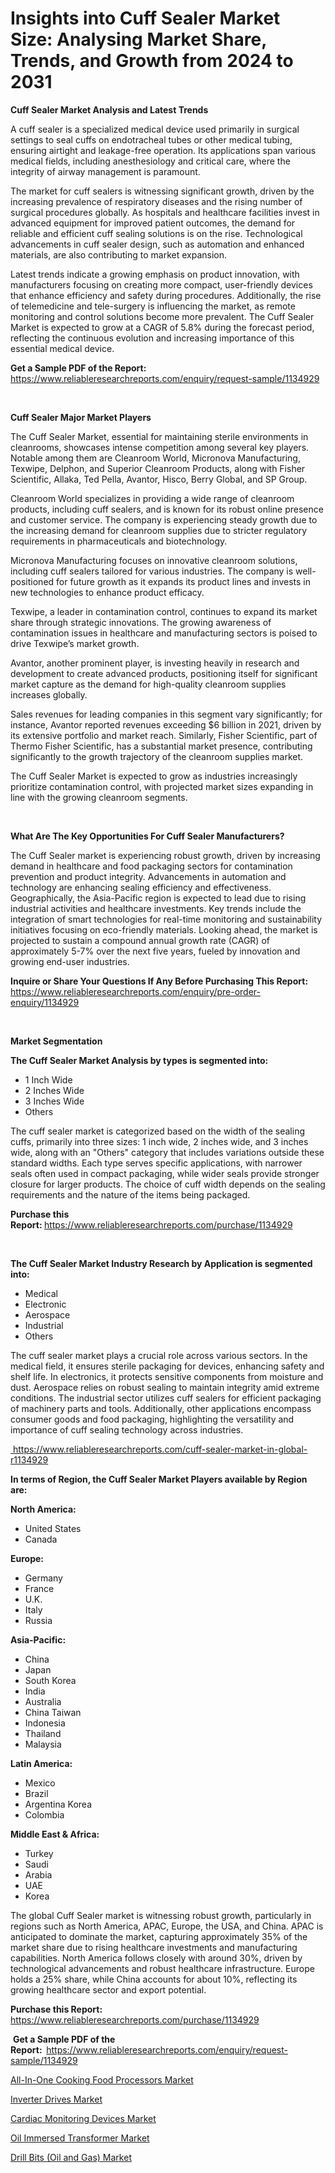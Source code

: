 <p><h1>Insights into Cuff Sealer Market Size: Analysing Market Share, Trends, and Growth from 2024 to 2031</h1></p><p><strong>Cuff Sealer Market Analysis and Latest Trends</strong></p>
<p><p>A cuff sealer is a specialized medical device used primarily in surgical settings to seal cuffs on endotracheal tubes or other medical tubing, ensuring airtight and leakage-free operation. Its applications span various medical fields, including anesthesiology and critical care, where the integrity of airway management is paramount.</p><p>The market for cuff sealers is witnessing significant growth, driven by the increasing prevalence of respiratory diseases and the rising number of surgical procedures globally. As hospitals and healthcare facilities invest in advanced equipment for improved patient outcomes, the demand for reliable and efficient cuff sealing solutions is on the rise. Technological advancements in cuff sealer design, such as automation and enhanced materials, are also contributing to market expansion.</p><p>Latest trends indicate a growing emphasis on product innovation, with manufacturers focusing on creating more compact, user-friendly devices that enhance efficiency and safety during procedures. Additionally, the rise of telemedicine and tele-surgery is influencing the market, as remote monitoring and control solutions become more prevalent. The Cuff Sealer Market is expected to grow at a CAGR of 5.8% during the forecast period, reflecting the continuous evolution and increasing importance of this essential medical device.</p></p>
<p><strong>Get a Sample PDF of the Report:&nbsp;</strong> <a href="https://www.reliableresearchreports.com/enquiry/request-sample/1134929?utm_campaign=31&utm_medium=2&utm_source=Github&utm_content=ia&utm_term=20122024&utm_id=cuff-sealer">https://www.reliableresearchreports.com/enquiry/request-sample/1134929</a></p>
<p>&nbsp;</p>
<p><strong>Cuff Sealer Major Market Players</strong></p>
<p><p>The Cuff Sealer Market, essential for maintaining sterile environments in cleanrooms, showcases intense competition among several key players. Notable among them are Cleanroom World, Micronova Manufacturing, Texwipe, Delphon, and Superior Cleanroom Products, along with Fisher Scientific, Allaka, Ted Pella, Avantor, Hisco, Berry Global, and SP Group.</p><p>Cleanroom World specializes in providing a wide range of cleanroom products, including cuff sealers, and is known for its robust online presence and customer service. The company is experiencing steady growth due to the increasing demand for cleanroom supplies due to stricter regulatory requirements in pharmaceuticals and biotechnology.</p><p>Micronova Manufacturing focuses on innovative cleanroom solutions, including cuff sealers tailored for various industries. The company is well-positioned for future growth as it expands its product lines and invests in new technologies to enhance product efficacy.</p><p>Texwipe, a leader in contamination control, continues to expand its market share through strategic innovations. The growing awareness of contamination issues in healthcare and manufacturing sectors is poised to drive Texwipe’s market growth. </p><p>Avantor, another prominent player, is investing heavily in research and development to create advanced products, positioning itself for significant market capture as the demand for high-quality cleanroom supplies increases globally.</p><p>Sales revenues for leading companies in this segment vary significantly; for instance, Avantor reported revenues exceeding $6 billion in 2021, driven by its extensive portfolio and market reach. Similarly, Fisher Scientific, part of Thermo Fisher Scientific, has a substantial market presence, contributing significantly to the growth trajectory of the cleanroom supplies market.</p><p>The Cuff Sealer Market is expected to grow as industries increasingly prioritize contamination control, with projected market sizes expanding in line with the growing cleanroom segments.</p></p>
<p>&nbsp;</p>
<p><strong>What Are The Key Opportunities For Cuff Sealer Manufacturers?</strong></p>
<p><p>The Cuff Sealer market is experiencing robust growth, driven by increasing demand in healthcare and food packaging sectors for contamination prevention and product integrity. Advancements in automation and technology are enhancing sealing efficiency and effectiveness. Geographically, the Asia-Pacific region is expected to lead due to rising industrial activities and healthcare investments. Key trends include the integration of smart technologies for real-time monitoring and sustainability initiatives focusing on eco-friendly materials. Looking ahead, the market is projected to sustain a compound annual growth rate (CAGR) of approximately 5-7% over the next five years, fueled by innovation and growing end-user industries.</p></p>
<p><strong>Inquire or Share Your Questions If Any Before Purchasing This Report:</strong> <a href="https://www.reliableresearchreports.com/enquiry/pre-order-enquiry/1134929?utm_campaign=31&utm_medium=2&utm_source=Github&utm_content=ia&utm_term=20122024&utm_id=cuff-sealer">https://www.reliableresearchreports.com/enquiry/pre-order-enquiry/1134929</a></p>
<p>&nbsp;</p>
<p><strong>Market Segmentation</strong></p>
<p><strong>The Cuff Sealer Market Analysis by types is segmented into:</strong></p>
<p><ul><li>1 Inch Wide</li><li>2 Inches Wide</li><li>3 Inches Wide</li><li>Others</li></ul></p>
<p><p>The cuff sealer market is categorized based on the width of the sealing cuffs, primarily into three sizes: 1 inch wide, 2 inches wide, and 3 inches wide, along with an "Others" category that includes variations outside these standard widths. Each type serves specific applications, with narrower seals often used in compact packaging, while wider seals provide stronger closure for larger products. The choice of cuff width depends on the sealing requirements and the nature of the items being packaged.</p></p>
<p><strong>Purchase this Report:&nbsp;</strong><a href="https://www.reliableresearchreports.com/purchase/1134929?utm_campaign=31&utm_medium=2&utm_source=Github&utm_content=ia&utm_term=20122024&utm_id=cuff-sealer">https://www.reliableresearchreports.com/purchase/1134929</a></p>
<p>&nbsp;</p>
<p><strong>The Cuff Sealer Market Industry Research by Application is segmented into:</strong></p>
<p><ul><li>Medical</li><li>Electronic</li><li>Aerospace</li><li>Industrial</li><li>Others</li></ul></p>
<p><p>The cuff sealer market plays a crucial role across various sectors. In the medical field, it ensures sterile packaging for devices, enhancing safety and shelf life. In electronics, it protects sensitive components from moisture and dust. Aerospace relies on robust sealing to maintain integrity amid extreme conditions. The industrial sector utilizes cuff sealers for efficient packaging of machinery parts and tools. Additionally, other applications encompass consumer goods and food packaging, highlighting the versatility and importance of cuff sealing technology across industries.</p></p>
<p><a href="https://www.reliableresearchreports.com/cuff-sealer-market-in-global-r1134929?utm_campaign=31&utm_medium=2&utm_source=Github&utm_content=ia&utm_term=20122024&utm_id=cuff-sealer">&nbsp;https://www.reliableresearchreports.com/cuff-sealer-market-in-global-r1134929</a></p>
<p><strong>In terms of Region, the Cuff Sealer Market Players available by Region are:</strong></p>
<p>
    <p> <strong> North America: </strong>
        <ul>
            <li>United States</li>
            <li>Canada</li>
        </ul>
        </p> 
    <p> <strong> Europe: </strong>
        <ul>
            <li>Germany</li>
            <li>France</li>
            <li>U.K.</li>
            <li>Italy</li>
            <li>Russia</li>
        </ul>
        </p> 
    <p> <strong> Asia-Pacific: </strong>
        <ul>
            <li>China</li>
            <li>Japan</li>
            <li>South Korea</li>
            <li>India</li>
            <li>Australia</li>
            <li>China Taiwan</li>
            <li>Indonesia</li>
            <li>Thailand</li>
            <li>Malaysia</li>
        </ul>
        </p> 
    <p> <strong> Latin America: </strong>
        <ul>
            <li>Mexico</li>
            <li>Brazil</li>
            <li>Argentina Korea</li>
            <li>Colombia</li>
        </ul>
        </p> 
    <p> <strong> Middle East & Africa: </strong>
        <ul>
            <li>Turkey</li>
            <li>Saudi</li>
            <li>Arabia</li>
            <li>UAE</li>
            <li>Korea</li>
        </ul>
    </p>
    </p>
<p><p>The global Cuff Sealer market is witnessing robust growth, particularly in regions such as North America, APAC, Europe, the USA, and China. APAC is anticipated to dominate the market, capturing approximately 35% of the market share due to rising healthcare investments and manufacturing capabilities. North America follows closely with around 30%, driven by technological advancements and robust healthcare infrastructure. Europe holds a 25% share, while China accounts for about 10%, reflecting its growing healthcare sector and export potential.</p></p>
<p><strong>Purchase this Report: </strong><a href="https://www.reliableresearchreports.com/purchase/1134929?utm_campaign=31&utm_medium=2&utm_source=Github&utm_content=ia&utm_term=20122024&utm_id=cuff-sealer">https://www.reliableresearchreports.com/purchase/1134929</a></p>
<p>&nbsp;<strong>Get a Sample PDF of the Report:&nbsp;&nbsp;</strong><a href="https://www.reliableresearchreports.com/enquiry/request-sample/1134929?utm_campaign=31&utm_medium=2&utm_source=Github&utm_content=ia&utm_term=20122024&utm_id=cuff-sealer">https://www.reliableresearchreports.com/enquiry/request-sample/1134929</a></p>
<p><strong></strong></p>
<p><p><a href="https://github.com/juniordelafrance/Market-Research-Report-List-5/blob/main/all-in-one-cooking-food-processors-market.md?utm_campaign=31&utm_medium=2&utm_source=Github&utm_content=ia&utm_term=20122024&utm_id=cuff-sealer">All-In-One Cooking Food Processors Market</a></p><p><a href="https://www.linkedin.com/pulse/comprehensive-inverter-drives-market-size-report-2024--iwroe?utm_campaign=31&utm_medium=2&utm_source=Github&utm_content=ia&utm_term=20122024&utm_id=cuff-sealer">Inverter Drives Market</a></p><p><a href="https://www.linkedin.com/pulse/comprehensive-analysis-cardiac-monitoring-devices-market-from-uwnnf?utm_campaign=31&utm_medium=2&utm_source=Github&utm_content=ia&utm_term=20122024&utm_id=cuff-sealer">Cardiac Monitoring Devices Market</a></p><p><a href="https://www.linkedin.com/pulse/in-depth-analysis-oil-immersed-transformer-market-size-share-ubzoe?utm_campaign=31&utm_medium=2&utm_source=Github&utm_content=ia&utm_term=20122024&utm_id=cuff-sealer">Oil Immersed Transformer Market</a></p><p><a href="https://github.com/MonroeBullock54/Market-Research-Report-List-1/blob/main/drill-bits-oil-and-gas-market.md?utm_campaign=31&utm_medium=2&utm_source=Github&utm_content=ia&utm_term=20122024&utm_id=cuff-sealer">Drill Bits (Oil and Gas) Market</a></p></p>